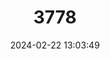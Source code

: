 ---
title: "3778"
category: "Caperea marginata"
draft: false
date: 2024-02-22 13:03:49
languages:
  French: ["Baleine Pygmée"]
  Spanish; Castilian: ["Ballena Franca Pigmea"]
  English: ["Pygmy Right Whale"]
---